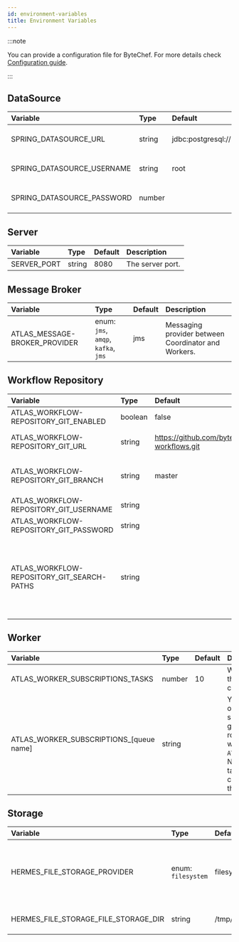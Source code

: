 ```yaml
---
id: environment-variables
title: Environment Variables
---
```


:::note

You can provide a configuration file for ByteChef. For more details check [Configuration guide](configuration.md#configuration-by-file).

:::

## DataSource

| Variable                                   | Type    | Default                                   | Description            |
|:-------------------------------------------|:--------|:------------------------------------------|:-----------------------|
| SPRING_DATASOURCE_URL                      | string  | jdbc:postgresql://localhost:5432/bytechef | The used database url. |
| SPRING_DATASOURCE_USERNAME                 | string  | root                                      | The database username. |
| SPRING_DATASOURCE_PASSWORD                 | number  |                                           | The database password. |

## Server

| Variable                                   | Type    | Default                                              | Description                            |
|:-------------------------------------------|:--------|:-----------------------------------------------------|:---------------------------------------|
| SERVER_PORT                                | string  | 8080                                                 | The server port.                       |

## Message Broker

| Variable                                   | Type                                | Default                                              | Description                                          |
|:-------------------------------------------|:------------------------------------|:-----------------------------------------------------|:-----------------------------------------------------|
| ATLAS_MESSAGE-BROKER_PROVIDER              | enum: `jms`, `amqp`, `kafka`, `jms` | jms  | Messaging provider between Coordinator and Workers.

## Workflow Repository

| Variable                                   | Type    | Default                                              | Description                                                                         |
|:-------------------------------------------|:--------|:-----------------------------------------------------|:------------------------------------------------------------------------------------|
| ATLAS_WORKFLOW-REPOSITORY_GIT_ENABLED      | boolean | false                                                |                                                                                     |
| ATLAS_WORKFLOW-REPOSITORY_GIT_URL          | string  | https://github.com/bytechefhq/bytechef-workflows.git | The URL to the Git repository.                                                      |
| ATLAS_WORKFLOW-REPOSITORY_GIT_BRANCH       | string  | master                                               | The Git repository branch to use.                                                   |
| ATLAS_WORKFLOW-REPOSITORY_GIT_USERNAME     | string  |                                                      | The git username.                                                                   |
| ATLAS_WORKFLOW-REPOSITORY_GIT_PASSWORD     | string  |                                                      | The git password.                                                                   |
| ATLAS_WORKFLOW-REPOSITORY_GIT_SEARCH-PATHS | string  |                                                      | Comma-separated list of folders within the git repo that are scanned for workflows. |

## Worker

| Variable                                | Type   | Default | Description                                                                                                                                                                                                                                                                                                                                                                                                         |
|:----------------------------------------|:-------|:-------|:--------------------------------------------------------------------------------------------------------------------------------------------------------------------------------------------------------------------------------------------------------------------------------------------------------------------------------------------------------------------------------------------------------------------|
| ATLAS_WORKER_SUBSCRIPTIONS_TASKS        | number | 10     | When worker is enabled, subscribe to the default `tasks` queue with 10 concurrent consumers.                                                                                                                                                                                                                                                                                                                          |
| ATLAS_WORKER_SUBSCRIPTIONS_[queue name] | string |        | You may also route workflow tasks to other arbitrarily named task queues by specifying the "node" property on any given task. E.g. node: captions will route to the captions queue which a worker would subscribe to with `ATLAS_WORKER_SUBSCRIPTIONS_CAPTIONS`. Note: queue must be created before tasks can be routed to it. ByteChef will create the queue if it isn't already there when the worker bootstraps. |

## Storage

| Variable                             | Type   | Default             | Description                                                        |
|:-------------------------------------|:-------|:--------------------|:-------------------------------------------------------------------|
| HERMES_FILE_STORAGE_PROVIDER         | enum: `filesystem` | filesystem                | The environment for storing files used during workflow executions. |
| HERMES_FILE_STORAGE_FILE_STORAGE_DIR | string | /tmp/bytechef/files | The path to directory for storing files.                           |
